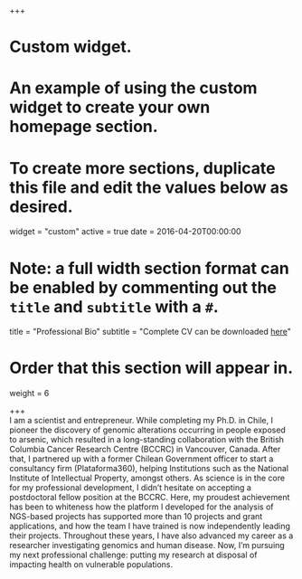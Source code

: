 +++
# Custom widget.
# An example of using the custom widget to create your own homepage section.
# To create more sections, duplicate this file and edit the values below as desired.
widget = "custom"
active = true
date = 2016-04-20T00:00:00

# Note: a full width section format can be enabled by commenting out the `title` and `subtitle` with a `#`.
title = "Professional Bio"
subtitle = "Complete CV can be downloaded [here](https://1drv.ms/w/s!AoiLqdFzpqEAgaUFAqFSx-1xq_shlQ)"

# Order that this section will appear in.
weight = 6  

+++  
I am a scientist and entrepreneur. While completing my Ph.D. in Chile, I pioneer the discovery of genomic alterations occurring in people exposed to arsenic, which resulted in a long-standing collaboration with the British Columbia Cancer Research Centre (BCCRC) in Vancouver, Canada. After that, I partnered up with a former Chilean Government officer to start a consultancy firm (Plataforma360), helping Institutions such as the National Institute of Intellectual Property, amongst others. As science is in the core for my professional development, I didn’t hesitate on accepting a postdoctoral fellow position at the BCCRC. Here, my proudest achievement has been to whiteness how the platform I developed for the analysis of NGS-based projects has supported more than 10 projects and grant applications, and how the team I have trained is now independently leading their projects. Throughout these years, I have also advanced my career as a researcher investigating genomics and human disease. Now, I’m pursuing my next professional challenge: putting my research at disposal of impacting health on vulnerable populations.  


